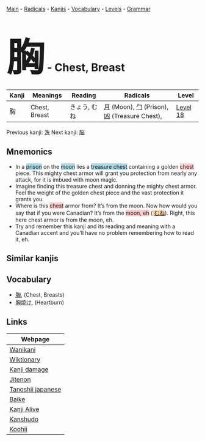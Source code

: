 <style> bigfont {font-size: 100px}</style>
[Main](../README.md) -
[Radicals](../radicals.md) -
[Kanjis](../kanjis.md) -
[Vocabulary](../vocabulary.md) -
[Levels](../levels.md) -
[Grammar](../grammar.md)
# <bigfont> 胸</bigfont> - Chest, Breast 

| Kanji | Meanings | Reading | Radicals | Level |
| --- | --- | --- | --- | --- |
| 胸 | Chest, Breast | きょう, むね | [月](../radicals/月.md) (Moon), [勹](../radicals/勹.md) (Prison), [凶](../radicals/凶.md) (Treasure Chest),  | [Level 18](../levels/wk_level18.md) |

Previous kanji: [洗](洗.md) Next kanji: [脳](脳.md) 

## Mnemonics
 * In a <span style="background-color:#ADD8E6"> prison</span> on the <span style="background-color:#ADD8E6"> moon</span> lies a <span style="background-color:#ADD8E6"> treasure chest</span> containing a golden <span style="background-color:#ffcccb"> chest</span> piece. This mighty chest armor will grant you protection from nearly any attack, for it is imbued with moon magic.
* Imagine finding this treasure chest and donning the mighty chest armor. Feel the weight of the golden chest piece and the vast protection it grants you.
* Where is this <span style="background-color:#ffcccb"> chest</span> armor from? It’s from the moon. Now how would you say that if you were Canadian? It’s from the <span style="background-color:#ffcccb"> moon, eh</span> (<span style="background-color:#fed8b1"> [むね](https://jisho.org/search/むね)</span>). Right, this here chest armor is from the moon, eh.
* Try and remember this kanji and its reading and meaning with a Canadian accent and you’ll have no problem remembering how to read it, eh.


## Similar kanjis
 


## Vocabulary
 * [胸](../vocabulary/胸.md), (Chest, Breasts)
* [胸焼け](../vocabulary/胸.md), (Heartburn)



## Links 

| Webpage |
| --- |
| [Wanikani          ](https://www.wanikani.com/kanji/胸) |
| [Wiktionary        ](https://en.wiktionary.org/wiki/胸) |
| [Kanji damage      ](http://www.kanjidamage.com/kanji/search?utf8=✓&q=胸) |
| [Jitenon           ](https://jitenon.com/kanji/胸) |
| [Tanoshii japanese ](https://www.tanoshiijapanese.com/dictionary/kanji.cfm?k=胸) |
| [Baike             ](https://baike.baidu.com/item/胸) |
| [Kanji Alive       ](https://app.kanjialive.com/胸) |
| [Kanshudo          ](https://www.kanshudo.com/searchmn?q=胸) |
| [Koohii            ](https://kanji.koohii.com/study/kanji/胸) |
